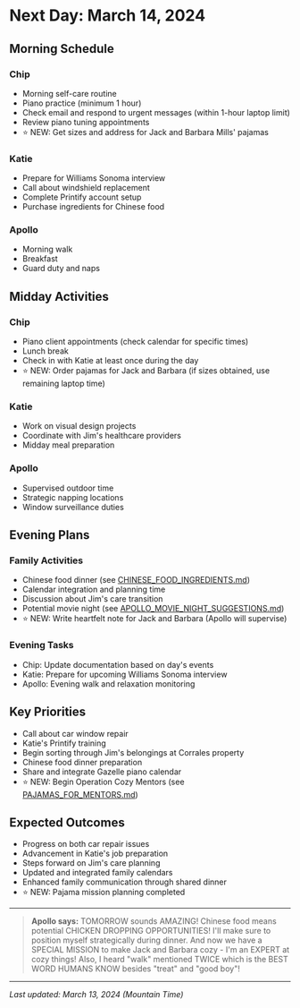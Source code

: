 # Next Day: March 14, 2024

## Morning Schedule

### Chip
- Morning self-care routine
- Piano practice (minimum 1 hour)
- Check email and respond to urgent messages (within 1-hour laptop limit)
- Review piano tuning appointments
- ⭐ NEW: Get sizes and address for Jack and Barbara Mills' pajamas

### Katie
- Prepare for Williams Sonoma interview
- Call about windshield replacement
- Complete Printify account setup
- Purchase ingredients for Chinese food

### Apollo
- Morning walk
- Breakfast
- Guard duty and naps

## Midday Activities

### Chip
- Piano client appointments (check calendar for specific times)
- Lunch break
- Check in with Katie at least once during the day
- ⭐ NEW: Order pajamas for Jack and Barbara (if sizes obtained, use remaining laptop time)

### Katie
- Work on visual design projects
- Coordinate with Jim's healthcare providers
- Midday meal preparation

### Apollo
- Supervised outdoor time
- Strategic napping locations
- Window surveillance duties

## Evening Plans

### Family Activities
- Chinese food dinner (see [CHINESE_FOOD_INGREDIENTS.md](CHINESE_FOOD_INGREDIENTS.md))
- Calendar integration and planning time
- Discussion about Jim's care transition
- Potential movie night (see [APOLLO_MOVIE_NIGHT_SUGGESTIONS.md](APOLLO_MOVIE_NIGHT_SUGGESTIONS.md))
- ⭐ NEW: Write heartfelt note for Jack and Barbara (Apollo will supervise)

### Evening Tasks
- Chip: Update documentation based on day's events
- Katie: Prepare for upcoming Williams Sonoma interview
- Apollo: Evening walk and relaxation monitoring

## Key Priorities
- Call about car window repair
- Katie's Printify training
- Begin sorting through Jim's belongings at Corrales property
- Chinese food dinner preparation
- Share and integrate Gazelle piano calendar
- ⭐ NEW: Begin Operation Cozy Mentors (see [PAJAMAS_FOR_MENTORS.md](PAJAMAS_FOR_MENTORS.md))

## Expected Outcomes
- Progress on both car repair issues
- Advancement in Katie's job preparation
- Steps forward on Jim's care planning
- Updated and integrated family calendars
- Enhanced family communication through shared dinner
- ⭐ NEW: Pajama mission planning completed

---

> **Apollo says:** TOMORROW sounds AMAZING! Chinese food means potential CHICKEN DROPPING OPPORTUNITIES! I'll make sure to position myself strategically during dinner. And now we have a SPECIAL MISSION to make Jack and Barbara cozy - I'm an EXPERT at cozy things! Also, I heard "walk" mentioned TWICE which is the BEST WORD HUMANS KNOW besides "treat" and "good boy"!

---

*Last updated: March 13, 2024 (Mountain Time)* 